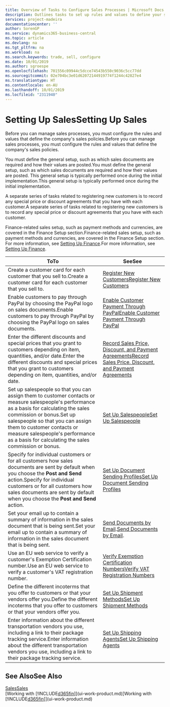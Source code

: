 ```yaml
---
title: Overview of Tasks to Configure Sales Processes | Microsoft Docs
description: Outlines tasks to set up rules and values to define your sales policies and processes.
services: project-madeira
documentationcenter: ''
author: SorenGP
ms.service: dynamics365-business-central
ms.topic: article
ms.devlang: na
ms.tgt_pltfrm: na
ms.workload: na
ms.search.keywords: trade, sell, configure
ms.date: 10/01/2019
ms.author: sgroespe
ms.openlocfilehash: 701556c09944c5dcce74543b550c9036c5cc77dd
ms.sourcegitcommit: 02e704bc3e01d62072144919774f1244c42827e4
ms.translationtype: HT
ms.contentlocale: en-AU
ms.lasthandoff: 10/01/2019
ms.locfileid: "2311940"
---
```

# <a name="setting-up-sales"></a><span data-ttu-id="4748f-103">Setting Up Sales</span><span class="sxs-lookup"><span data-stu-id="4748f-103">Setting Up Sales</span></span>
<span data-ttu-id="4748f-104">Before you can manage sales processes, you must configure the rules and values that define the company's sales policies.</span><span class="sxs-lookup"><span data-stu-id="4748f-104">Before you can manage sales processes, you must configure the rules and values that define the company's sales policies.</span></span>

<span data-ttu-id="4748f-105">You must define the general setup, such as which sales documents are required and how their values are posted.</span><span class="sxs-lookup"><span data-stu-id="4748f-105">You must define the general setup, such as which sales documents are required and how their values are posted.</span></span> <span data-ttu-id="4748f-106">This general setup is typically performed once during the initial implementation.</span><span class="sxs-lookup"><span data-stu-id="4748f-106">This general setup is typically performed once during the initial implementation.</span></span>

<span data-ttu-id="4748f-107">A separate series of tasks related to registering new customers is to record any special price or discount agreements that you have with each customer.</span><span class="sxs-lookup"><span data-stu-id="4748f-107">A separate series of tasks related to registering new customers is to record any special price or discount agreements that you have with each customer.</span></span>

<span data-ttu-id="4748f-108">Finance-related sales setup, such as payment methods and currencies, are covered in the Finance Setup section.</span><span class="sxs-lookup"><span data-stu-id="4748f-108">Finance-related sales setup, such as payment methods and currencies, are covered in the Finance Setup section.</span></span> <span data-ttu-id="4748f-109">For more information, see [Setting Up Finance](finance-setup-finance.md).</span><span class="sxs-lookup"><span data-stu-id="4748f-109">For more information, see [Setting Up Finance](finance-setup-finance.md).</span></span>

| <span data-ttu-id="4748f-110">To</span><span class="sxs-lookup"><span data-stu-id="4748f-110">To</span></span> | <span data-ttu-id="4748f-111">See</span><span class="sxs-lookup"><span data-stu-id="4748f-111">See</span></span> |
| --- | --- |
| <span data-ttu-id="4748f-112">Create a customer card for each customer that you sell to.</span><span class="sxs-lookup"><span data-stu-id="4748f-112">Create a customer card for each customer that you sell to.</span></span> |[<span data-ttu-id="4748f-113">Register New Customers</span><span class="sxs-lookup"><span data-stu-id="4748f-113">Register New Customers</span></span>](sales-how-register-new-customers.md) |
| <span data-ttu-id="4748f-114">Enable customers to pay through PayPal by choosing the PayPal logo on sales documents.</span><span class="sxs-lookup"><span data-stu-id="4748f-114">Enable customers to pay through PayPal by choosing the PayPal logo on sales documents.</span></span> |[<span data-ttu-id="4748f-115">Enable Customer Payment Through PayPal</span><span class="sxs-lookup"><span data-stu-id="4748f-115">Enable Customer Payment Through PayPal</span></span>](sales-how-enable-payment-service-extensions.md) |
| <span data-ttu-id="4748f-116">Enter the different discounts and special prices that you grant to customers depending on item, quantities, and/or date.</span><span class="sxs-lookup"><span data-stu-id="4748f-116">Enter the different discounts and special prices that you grant to customers depending on item, quantities, and/or date.</span></span> |[<span data-ttu-id="4748f-117">Record Sales Price, Discount, and Payment Agreements</span><span class="sxs-lookup"><span data-stu-id="4748f-117">Record Sales Price, Discount, and Payment Agreements</span></span>](sales-how-record-sales-price-discount-payment-agreements.md) |
| <span data-ttu-id="4748f-118">Set up salespeople so that you can assign them to customer contacts or measure salespeople's performance as a basis for calculating the sales commission or bonus.</span><span class="sxs-lookup"><span data-stu-id="4748f-118">Set up salespeople so that you can assign them to customer contacts or measure salespeople's performance as a basis for calculating the sales commission or bonus.</span></span> |[<span data-ttu-id="4748f-119">Set Up Salespeople</span><span class="sxs-lookup"><span data-stu-id="4748f-119">Set Up Salespeople</span></span>](sales-how-setup-salespeople.md) |
| <span data-ttu-id="4748f-120">Specify for individual customers or for all customers how sales documents are sent by default when you choose the **Post and Send** action.</span><span class="sxs-lookup"><span data-stu-id="4748f-120">Specify for individual customers or for all customers how sales documents are sent by default when you choose the **Post and Send** action.</span></span> |[<span data-ttu-id="4748f-121">Set Up Document Sending Profiles</span><span class="sxs-lookup"><span data-stu-id="4748f-121">Set Up Document Sending Profiles</span></span>](sales-how-setup-document-send-profiles.md) |
| <span data-ttu-id="4748f-122">Set your email up to contain a summary of information in the sales document that is being sent.</span><span class="sxs-lookup"><span data-stu-id="4748f-122">Set your email up to contain a summary of information in the sales document that is being sent.</span></span> |<span data-ttu-id="4748f-123">[Send Documents by Email](ui-how-send-documents-email.md).</span><span class="sxs-lookup"><span data-stu-id="4748f-123">[Send Documents by Email](ui-how-send-documents-email.md).</span></span> |
|<span data-ttu-id="4748f-124">Use an EU web service to verify a customer's Exemption Certification number.</span><span class="sxs-lookup"><span data-stu-id="4748f-124">Use an EU web service to verify a customer's VAT registration number.</span></span>|[<span data-ttu-id="4748f-125">Verify Exemption Certification Numbers</span><span class="sxs-lookup"><span data-stu-id="4748f-125">Verify VAT Registration Numbers</span></span>](finance-setup-vat.md)|
|<span data-ttu-id="4748f-126">Define the different incoterms that you offer to customers or that your vendors offer you.</span><span class="sxs-lookup"><span data-stu-id="4748f-126">Define the different incoterms that you offer to customers or that your vendors offer you.</span></span>|[<span data-ttu-id="4748f-127">Set Up Shipment Methods</span><span class="sxs-lookup"><span data-stu-id="4748f-127">Set Up Shipment Methods</span></span>](sales-how-set-up-shipment-methods.md)|
|<span data-ttu-id="4748f-128">Enter information about the different transportation vendors you use, including a link to their package tracking service.</span><span class="sxs-lookup"><span data-stu-id="4748f-128">Enter information about the different transportation vendors you use, including a link to their package tracking service.</span></span>|[<span data-ttu-id="4748f-129">Set Up Shipping Agents</span><span class="sxs-lookup"><span data-stu-id="4748f-129">Set Up Shipping Agents</span></span>](sales-how-to-set-up-shipping-agents.md)|

## <a name="see-also"></a><span data-ttu-id="4748f-130">See Also</span><span class="sxs-lookup"><span data-stu-id="4748f-130">See Also</span></span>
[<span data-ttu-id="4748f-131">Sales</span><span class="sxs-lookup"><span data-stu-id="4748f-131">Sales</span></span>](sales-manage-sales.md)  
<span data-ttu-id="4748f-132">[Working with [!INCLUDE[d365fin](includes/d365fin_md.md)]](ui-work-product.md)</span><span class="sxs-lookup"><span data-stu-id="4748f-132">[Working with [!INCLUDE[d365fin](includes/d365fin_md.md)]](ui-work-product.md)</span></span>
